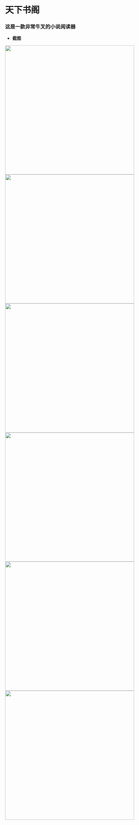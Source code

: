 # 天下书阁
### 这是一款非常牛叉的小说阅读器
- **截图**

<img src="https://github.com/SemperChen/tianxiashuge/blob/master/image/1.jpg?raw=true" width="420"/> <img src="https://github.com/SemperChen/tianxiashuge/blob/master/image/2.jpg?raw=true"  width="420"/> <img src="https://github.com/SemperChen/tianxiashuge/blob/master/image/3.jpg?raw=true"  width="420"/> <img src="https://github.com/SemperChen/tianxiashuge/blob/master/image/4.jpg?raw=true"  width="420"/> <img src="https://github.com/SemperChen/tianxiashuge/blob/master/image/5.jpg?raw=true"  width="420"/> <img src="https://github.com/SemperChen/tianxiashuge/blob/master/image/6.jpg?raw=true"  width="420"/>

</br> 
